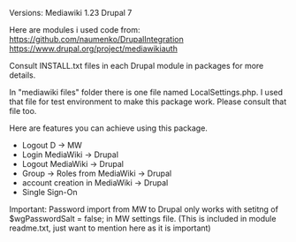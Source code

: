 Versions:
Mediawiki 1.23
Drupal 7

Here are modules i used code from: https://github.com/naumenko/DrupalIntegration
https://www.drupal.org/project/mediawikiauth

Consult INSTALL.txt files in each Drupal module in packages for more details.

In "mediawiki files" folder there is one file named LocalSettings.php. I used that file for test environment to make this package work. Please consult that file too.

Here are features you can achieve using this package.

- Logout D -> MW
- Login MediaWiki -> Drupal
- Logout MediaWiki -> Drupal
- Group -> Roles from MediaWiki -> Drupal
- account creation in MediaWiki -> Drupal
- Single Sign-On

Important:
Password import from MW to Drupal only works with setitng of
$wgPasswordSalt = false;
in MW settings file. (This is included in module readme.txt, just want to mention here as it is important)